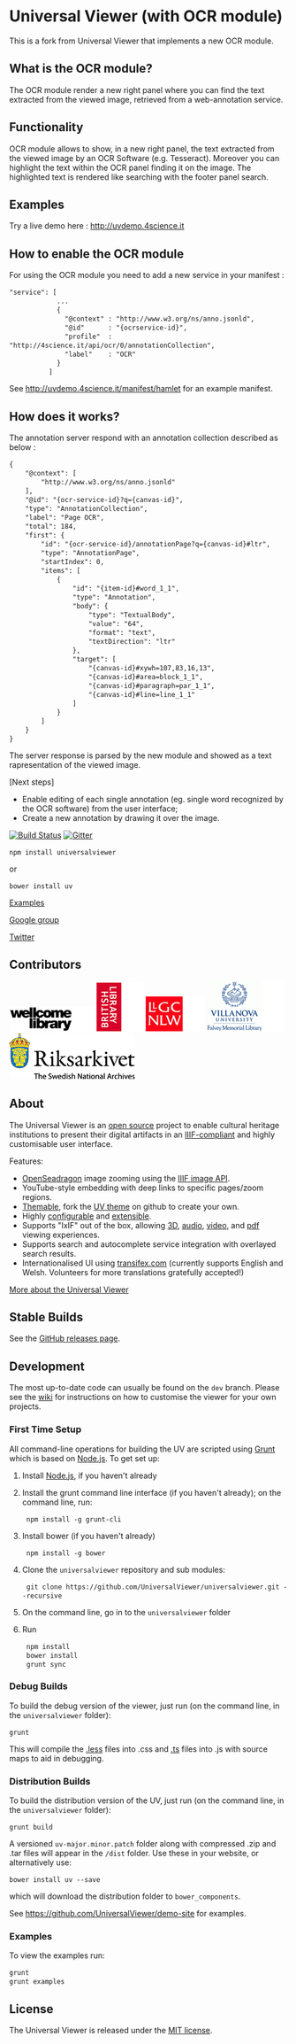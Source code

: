 # Universal Viewer (with OCR module)

This is a fork from Universal Viewer that implements a new OCR module.

## What is the OCR module?

The OCR module render a new right panel where you can find the text extracted from the viewed image, retrieved from a web-annotation service.

## Functionality

OCR module allows to show, in a new right panel, the text extracted from the viewed image by an OCR Software (e.g. Tesseract). 
Moreover you can highlight the text within the OCR panel finding it on the image. 
The highlighted text is rendered like searching with the footer panel search.

## Examples

Try a live demo here : http://uvdemo.4science.it

## How to enable the OCR module

For using the OCR module you need to add a new service in your manifest :

    "service": [
                ...
                {
                  "@context" : "http://www.w3.org/ns/anno.jsonld",
                  "@id"      : "{ocrservice-id}",
                  "profile"  : "http://4science.it/api/ocr/0/annotationCollection",
                  "label"    : "OCR"
                }
              ]

See http://uvdemo.4science.it/manifest/hamlet for an example manifest.

## How does it works?

The annotation server respond with an annotation collection described as below : 

    {
        "@context": [
            "http://www.w3.org/ns/anno.jsonld"
        ],
        "@id": "{ocr-service-id}?q={canvas-id}",
        "type": "AnnotationCollection",
        "label": "Page OCR",
        "total": 184,
        "first": {
            "id": "{ocr-service-id}/annotationPage?q={canvas-id}#ltr",
            "type": "AnnotationPage",
            "startIndex": 0,
            "items": [
                {
                    "id": "{item-id}#word_1_1",
                    "type": "Annotation",
                    "body": {
                        "type": "TextualBody",
                        "value": "64",
                        "format": "text",
                        "textDirection": "ltr"
                    },
                    "target": [
                        "{canvas-id}#xywh=107,83,16,13",
                        "{canvas-id}#area=block_1_1",
                        "{canvas-id}#paragraph=par_1_1",
                        "{canvas-id}#line=line_1_1"
                    ]
                }
            ]
        }
    }

The server response is parsed by the new module and showed as a text rapresentation of the viewed image.

[Next steps]

- Enable editing of each single annotation (eg. single word recognized by the OCR software) from the user interface;
- Create a new annotation by drawing it over the image. 
 

[![Build Status](https://travis-ci.org/UniversalViewer/universalviewer.svg?branch=master)](https://travis-ci.org/UniversalViewer/universalviewer) [![Gitter](https://badges.gitter.im/Join%20Chat.svg)](https://gitter.im/UniversalViewer/universalviewer?utm_source=badge&utm_medium=badge&utm_campaign=pr-badge&utm_content=badge)



    npm install universalviewer

or

    bower install uv

[Examples](http://universalviewer.io/examples/)

[Google group](https://groups.google.com/forum/#!forum/universalviewer)

[Twitter](https://twitter.com/universalviewer)

## Contributors

![Wellcome Library](https://raw.githubusercontent.com/UniversalViewer/assets/master/wellcome_logo.png "Wellcome Library")
![British Library](https://raw.githubusercontent.com/UniversalViewer/assets/master/bl_logo.png "British Library")
![National Library of Wales](https://raw.githubusercontent.com/UniversalViewer/assets/master/nlw_logo.png "National Library of Wales")
![Villanova University, Falvey Memorial Library](https://raw.githubusercontent.com/UniversalViewer/assets/master/vufalvey_logo.png "Villanova University, Falvey Memorial Library")
![Riksarkivet](https://raw.githubusercontent.com/Riksarkivet/assets/master/logo-en.png "Riksarkivet, The Swedish National Archives")

## About

The Universal Viewer is an [open source](https://github.com/UniversalViewer/universalviewer/blob/master/LICENSE.txt) project to enable cultural heritage institutions to present their digital artifacts in an [IIIF-compliant](http://iiif.io/) and highly customisable user interface. 

Features:

- [OpenSeadragon](https://openseadragon.github.io/) image zooming using the [IIIF image API](http://iiif.io/api/image/2.0/).
- YouTube-style embedding with deep links to specific pages/zoom regions.
- [Themable](https://universalviewer.gitbooks.io/custom-themes/content/), fork the [UV theme](https://github.com/UniversalViewer/uv-en-GB-theme) on github to create your own.
- Highly [configurable](https://github.com/UniversalViewer/universalviewer/wiki/Configuration) and [extensible](http://universalviewer.gitbooks.io/custom-extensions/content/).
- Supports "IxIF" out of the box, allowing [3D](http://universalviewer.io/examples/?manifest=http://files.universalviewer.io/manifests/nelis/ecorche.json), [audio](http://universalviewer.io/examples/?manifest=http://wellcomelibrary.org/iiif/b17307922/manifest), [video](http://universalviewer.io/examples/?manifest=http://wellcomelibrary.org/iiif/b16659090/manifest), and [pdf](http://universalviewer.io/examples/?manifest=http://wellcomelibrary.org/iiif/b17502792/manifest) viewing experiences.
- Supports search and autocomplete service integration with overlayed search results.
- Internationalised UI using [transifex.com](https://www.transifex.com/) (currently supports English and Welsh. Volunteers for more translations gratefully accepted!)

[More about the Universal Viewer](https://github.com/UniversalViewer/universalviewer/wiki/About)

## Stable Builds

See the [GitHub releases page](https://github.com/UniversalViewer/UniversalViewer/releases).

## Development

The most up-to-date code can usually be found on the `dev` branch.
Please see the [wiki](https://github.com/UniversalViewer/UniversalViewer/wiki) for instructions on how to customise the viewer for your own projects.

### First Time Setup

All command-line operations for building the UV are scripted using [Grunt](http://gruntjs.com/) which is based on [Node.js](http://nodejs.org/). To get set up:

1. Install [Node.js](http://nodejs.org), if you haven't already

1. Install the grunt command line interface (if you haven't already); on the command line, run:

	    npm install -g grunt-cli

1. Install bower (if you haven't already)

        npm install -g bower

1. Clone the `universalviewer` repository and sub modules:

	    git clone https://github.com/UniversalViewer/universalviewer.git --recursive

1. On the command line, go in to the `universalviewer` folder

1. Run

        npm install
        bower install
        grunt sync

### Debug Builds

To build the debug version of the viewer, just run (on the command line, in the `universalviewer` folder):

	grunt

This will compile the [.less](http://lesscss.org) files into .css and [.ts](http://typescriptlang.org) files into .js with source maps to aid in debugging.

### Distribution Builds

To build the distribution version of the UV, just run (on the command line, in the `universalviewer` folder):

	grunt build

A versioned `uv-major.minor.patch` folder along with compressed .zip and .tar files will appear in the `/dist` folder. Use these in your website, or alternatively use:
 
    bower install uv --save
    
which will download the distribution folder to `bower_components`.

See https://github.com/UniversalViewer/demo-site for examples.

### Examples

To view the examples run:

    grunt
    grunt examples

## License

The Universal Viewer is released under the [MIT license](https://github.com/UniversalViewer/universalviewer/blob/master/LICENSE.txt).
